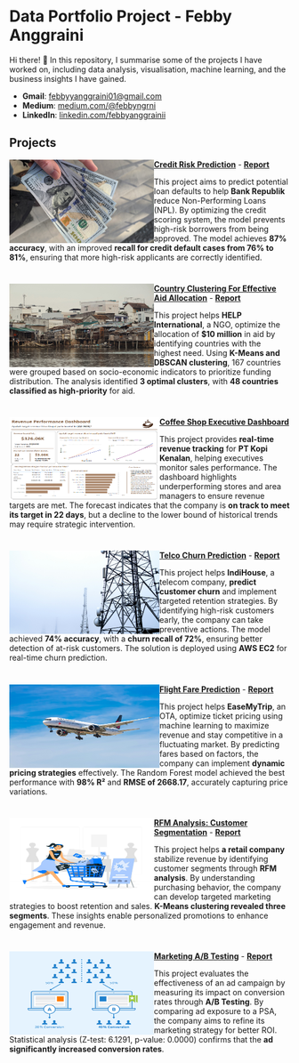 # Data Portfolio Project - Febby Anggraini

Hi there! 👋 In this repository, I summarise some of the projects I have worked on, including data analysis, visualisation, machine learning, and the business insights I have gained.

- **Gmail**: [febbyyanggraini01@gmail.com](https://mail.google.com/mail/?view=cm&fs=1&to=febbyyanggraini01@gmail.com)
- **Medium**: [medium.com/@febbyngrni](https://medium.com/@febbyngrni)
- **LinkedIn**: [linkedin.com/febbyanggrainii](https://www.linkedin.com/in/febbyanggrainii)

## Projects
<img align="left" width="260" height="150" src="https://github.com/febbyngrni/data-portfolio/blob/main/assets/credit_risk_prediction.jpg"> **[Credit Risk Prediction](https://github.com/febbyngrni/credit-risk-prediction)** - [**Report**](https://medium.com/@febbyngrni/predicting-credit-risk-with-machine-learning-models-010f8d66beb6)

This project aims to predict potential loan defaults to help **Bank Republik** reduce Non-Performing Loans (NPL). By optimizing the credit scoring system, the model prevents high-risk borrowers from being approved. The model achieves **87% accuracy**, with an improved **recall for credit default cases from 76% to 81%**, ensuring that more high-risk applicants are correctly identified.

#

<img align="left" width="260" height="150" src="https://github.com/febbyngrni/data-portfolio/blob/main/assets/ngo_clustering.jpg"> **[Country Clustering For Effective Aid Allocation](https://github.com/febbyngrni/ngo-clustering)** -  [**Report**](https://medium.com/@febbyngrni/clustering-unlocking-socio-economic-patterns-for-effective-aid-allocation-6147505649f8)

This project helps **HELP International**, a NGO, optimize the allocation of **$10 million** in aid by identifying countries with the highest need. Using **K-Means and DBSCAN clustering**, 167 countries were grouped based on socio-economic indicators to prioritize funding distribution.  The analysis identified **3 optimal clusters**, with **48 countries classified as high-priority** for aid. 

#

<img align="left" width="270" height="150" src="https://github.com/febbyngrni/data-portfolio/blob/main/assets/coffee_shop_dashboard.png"> **[Coffee Shop Executive Dashboard](https://github.com/febbyngrni/coffee_shop_viz)**

This project provides **real-time revenue tracking** for **PT Kopi Kenalan**, helping executives monitor sales performance. The dashboard highlights underperforming stores and area managers to ensure revenue targets are met. The forecast indicates that the company is **on track to meet its target in 22 days**, but a decline to the lower bound of historical trends may require strategic intervention.

#

<img align="left" width="270" height="150" src="https://github.com/febbyngrni/data-portfolio/blob/main/assets/telco_churn.jpg"> **[Telco Churn Prediction](https://github.com/febbyngrni/telco-churn)** - [**Report**](https://medium.com/@febbyngrni/predicting-customer-churn-an-end-to-end-ml-for-telco-company-fb62d3d83e56)

This project helps **IndiHouse**, a telecom company, **predict customer churn** and implement targeted retention strategies. By identifying high-risk customers early, the company can take preventive actions. The model achieved **74% accuracy**, with a **churn recall of 72%**, ensuring better detection of at-risk customers. The solution is deployed using **AWS EC2** for real-time churn prediction.

#

<img align="left" width="270" height="150" src="https://github.com/febbyngrni/data-portfolio/blob/main/assets/flight_fare_prediction.jpg"> **[Flight Fare Prediction](https://github.com/febbyngrni/flight_fare_prediction)** - [**Report**](https://medium.com/@febbyngrni/flight-fare-prediction-using-machine-learning-algorithms-8971112e5997)

This project helps **EaseMyTrip**, an OTA, optimize ticket pricing using machine learning to maximize revenue and stay competitive in a fluctuating market. By predicting fares based on factors, the company can implement **dynamic pricing strategies** effectively. The Random Forest model achieved the best performance with **98% R²** and **RMSE of 2668.17**, accurately capturing price variations.

#

<img align="left" width="260" height="150" src="https://github.com/febbyngrni/data-portfolio/blob/main/assets/customer_segmentation.jpg"> **[RFM Analysis: Customer Segmentation](https://github.com/febbyngrni/customer-segmentation)** - [**Report**](https://medium.com/@febbyngrni/customer-segmentation-using-rfm-analysis-in-retail-uk-d7f22a40a20c)

This project helps **a retail company** stabilize revenue by identifying customer segments through **RFM analysis**. By understanding purchasing behavior, the company can develop targeted marketing strategies to boost retention and sales. **K-Means clustering revealed three segments**. These insights enable personalized promotions to enhance engagement and revenue.

#

<img align="left" width="260" height="150" src="https://github.com/febbyngrni/data-portfolio/blob/main/assets/ab_testing.png"> **[Marketing A/B Testing](https://github.com/febbyngrni/marketing_ab_testing)** - [**Report**](https://medium.com/@febbyngrni/data-driven-marketing-ab-testing-ads-to-increase-conversions-18089917577c)

This project evaluates the effectiveness of an ad campaign by measuring its impact on conversion rates through **A/B Testing**. By comparing ad exposure to a PSA, the company aims to refine its marketing strategy for better ROI. Statistical analysis (Z-test: 6.1291, p-value: 0.0000) confirms that the **ad significantly increased conversion rates**.

#
